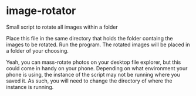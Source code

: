 # image-rotator
Small script to rotate all images within a folder

Place this file in the same directory that holds the folder containg the images to be rotated.
Run the program.
The rotated images will be placed in a folder of your choosing.

Yeah, you can mass-rotate photos on your desktop file explorer, but this could come in handy on your phone.
Depending on what environment your phone is using, the instance of the script may not be running where you saved it.
As such, you will need to change the directory of where the instance is running.
